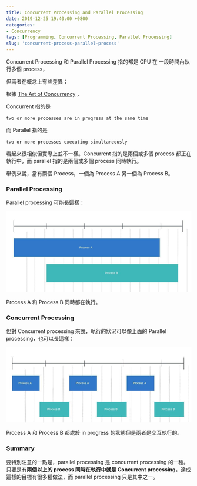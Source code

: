 ```yaml
---
title: Concurrent Processing and Parallel Processing
date: 2019-12-25 19:40:00 +0800
categories:
- Concurrency
tags: [Programming, Concurrent Processing, Parallel Processing]
slug: 'concurrent-process-parallel-process'
---
```


Concurrent Processing 和 Parallel Processing 指的都是 CPU 在 一段時間內執行多個 process，

但兩者在概念上有些差異；

根據 [The Art of Concurrency](http://shop.oreilly.com/product/9780596521547.do) ，

Concurrent 指的是 

    two or more processes are in progress at the same time
<!--more-->
而 Parallel 指的是

    two or more processes executing simultaneously

看起來很相似但實際上並不一樣。Concurrent 指的是兩個或多個 process 都正在執行中，而 parallel 指的是兩個或多個 process 同時執行。

舉例來說，當有兩個 Process，一個為 Process A 另一個為 Process B。

### Parallel Processing
Parallel processing 可能長這樣：

![parallel_processing](/img/concurrent_processing_and_parallel_processing/parallel_processing.jpeg)

Process A 和 Process B 同時都在執行。

### Concurrent Processing
但對 Concurrent processing 來說，執行的狀況可以像上面的 Parallel processing，也可以長這樣：

![consurrent_processing](/img/concurrent_processing_and_parallel_processing/concurrent_processing.jpeg)

Process A 和 Process B 都處於 in progress 的狀態但是兩者是交互執行的。

### Summary
要特別注意的一點是，parallel processing 是 concurrent processing 的一種。  
只要是有**兩個以上的 process 同時在執行中就是 Concurrent processing**，達成這樣的目標有很多種做法，而 parallel processing 只是其中之一。


